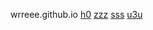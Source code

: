 wrreee.github.io
[h0](https://wrreee.github.io/h0)
[zzz](https://wrreee.github.io/zzz)
[sss](https://wrreee.github.io/sss)
[u3u](https://wrreee.github.io/u3u)
